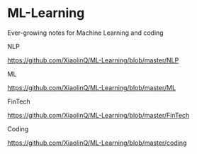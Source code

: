 # ML-Learning
Ever-growing notes for Machine Learning and coding

NLP

https://github.com/XiaolinQ/ML-Learning/blob/master/NLP

ML

https://github.com/XiaolinQ/ML-Learning/blob/master/ML

FinTech

https://github.com/XiaolinQ/ML-Learning/blob/master/FinTech

Coding

https://github.com/XiaolinQ/ML-Learning/blob/master/coding
